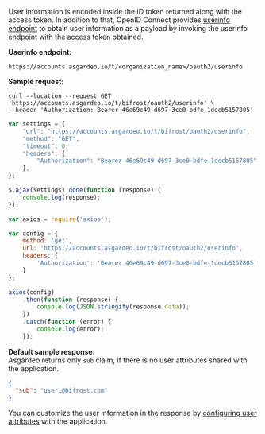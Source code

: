 
User information is encoded inside the ID token returned along with the access token. In addition to that, OpenID Connect provides [userinfo endpoint](https://openid.net/specs/openid-connect-core-1_0.html#UserInfo) to obtain user
information as a payload by invoking the userinfo endpoint with the access token obtained.

**Userinfo endpoint:**

```
https://accounts.asgardeo.io/t/<organization_name>/oauth2/userinfo
```

**Sample request:**

<CodeGroup>
<CodeGroupItem title="cURL" active>

``` 
curl --location --request GET 'https://accounts.asgardeo.io/t/bifrost/oauth2/userinfo' \
--header 'Authorization: Bearer 46e69c49-d697-3ce0-bdfe-1decb5157805'
```

</CodeGroupItem>

<CodeGroupItem title="JavaScript - jQuery">

```js
var settings = {
    "url": "https://accounts.asgardeo.io/t/bifrost/oauth2/userinfo",
    "method": "GET",
    "timeout": 0,
    "headers": {
        "Authorization": "Bearer 46e69c49-d697-3ce0-bdfe-1decb5157805"
    },
};

$.ajax(settings).done(function (response) {
    console.log(response);
});
```

</CodeGroupItem>

<CodeGroupItem title="Nodejs - Axios">

```js
var axios = require('axios');

var config = {
    method: 'get',
    url: 'https://accounts.asgardeo.io/t/bifrost/oauth2/userinfo',
    headers: {
        'Authorization': 'Bearer 46e69c49-d697-3ce0-bdfe-1decb5157805'
    }
};

axios(config)
    .then(function (response) {
        console.log(JSON.stringify(response.data));
    })
    .catch(function (error) {
        console.log(error);
    });
```

</CodeGroupItem>
</CodeGroup>

**Default sample response:**  
Asgardeo returns only `sub` claim, if there is no user attributes shared with the application.

```json
{
  "sub": "user1@bifrost.com"
}
```

You can customize the user information in the response by <a href="/guides/applications/share-user-attributes/oidc/">configuring user attributes</a> with the application.
<br>
